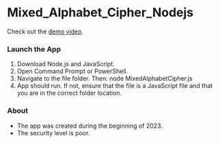 # Mixed_Alphabet_Cipher_Nodejs

Check out the [demo video](https://youtu.be/zxnkn_8WB0U).

### Launch the App

1) Download Node.js and JavaScript.
2) Open Command Prompt or PowerShell.
3) Navigate to the file folder. Then: node MixedAlphabetCipher.js
4) App should run. If not, ensure that the file is a JavaScript file and that you are in the correct folder location.

### About

- The app was created during the beginning of 2023.
- The security level is poor.
